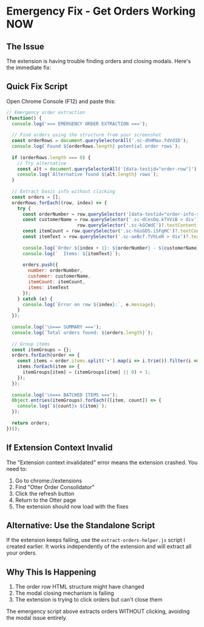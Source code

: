 # Emergency Fix - Get Orders Working NOW

## The Issue
The extension is having trouble finding orders and closing modals. Here's the immediate fix:

## Quick Fix Script

Open Chrome Console (F12) and paste this:

```javascript
// Emergency order extraction
(function() {
  console.log('=== EMERGENCY ORDER EXTRACTION ===');
  
  // Find orders using the structure from your screenshot
  const orderRows = document.querySelectorAll('.sc-dhHMav.fdVdID');
  console.log(`Found ${orderRows.length} potential order rows`);
  
  if (orderRows.length === 0) {
    // Try alternative
    const alt = document.querySelectorAll('[data-testid="order-row"]');
    console.log(`Alternative found ${alt.length} rows`);
  }
  
  // Extract basic info without clicking
  const orders = [];
  orderRows.forEach((row, index) => {
    try {
      const orderNumber = row.querySelector('[data-testid="order-info-subtext"]')?.textContent || 'Unknown';
      const customerName = row.querySelector('.sc-dCesDq.kTVViB > div')?.textContent || 
                          row.querySelector('.sc-kGCWdC')?.textContent || 'Unknown';
      const itemCount = row.querySelector('.sc-hGsGDS.iSFqHC')?.textContent || '0';
      const itemText = row.querySelector('.sc-aeBcf.fVhLeR > div')?.textContent || '';
      
      console.log(`Order ${index + 1}: ${orderNumber} - ${customerName} - ${itemCount} items`);
      console.log(`  Items: ${itemText}`);
      
      orders.push({
        number: orderNumber,
        customer: customerName,
        itemCount: itemCount,
        items: itemText
      });
    } catch (e) {
      console.log(`Error on row ${index}:`, e.message);
    }
  });
  
  console.log('\n=== SUMMARY ===');
  console.log(`Total orders found: ${orders.length}`);
  
  // Group items
  const itemGroups = {};
  orders.forEach(order => {
    const items = order.items.split('•').map(i => i.trim()).filter(i => i);
    items.forEach(item => {
      itemGroups[item] = (itemGroups[item] || 0) + 1;
    });
  });
  
  console.log('\n=== BATCHED ITEMS ===');
  Object.entries(itemGroups).forEach(([item, count]) => {
    console.log(`${count}x ${item}`);
  });
  
  return orders;
})();
```

## If Extension Context Invalid

The "Extension context invalidated" error means the extension crashed. You need to:

1. Go to chrome://extensions
2. Find "Otter Order Consolidator" 
3. Click the refresh button
4. Return to the Otter page
5. The extension should now load with the fixes

## Alternative: Use the Standalone Script

If the extension keeps failing, use the `extract-orders-helper.js` script I created earlier. It works independently of the extension and will extract all your orders.

## Why This Is Happening

1. The order row HTML structure might have changed
2. The modal closing mechanism is failing
3. The extension is trying to click orders but can't close them

The emergency script above extracts orders WITHOUT clicking, avoiding the modal issue entirely.